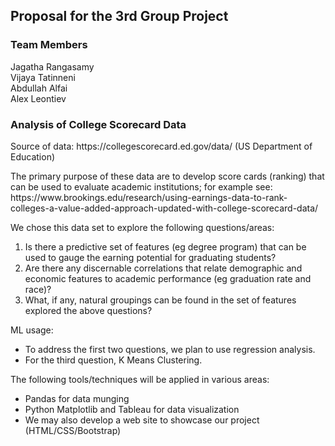 ## Proposal for the 3rd Group Project
### Team Members
Jagatha Rangasamy<br>
Vijaya Tatinneni<br>
Abdullah Alfai<br>
Alex Leontiev
### Analysis of College Scorecard Data
<p>Source of data: https://collegescorecard.ed.gov/data/ (US Department of Education)

<p>The primary purpose of these data are to develop score cards (ranking) that can be used to evaluate academic institutions; for example see: https://www.brookings.edu/research/using-earnings-data-to-rank-colleges-a-value-added-approach-updated-with-college-scorecard-data/ 
<p>We chose this data set to explore the following questions/areas:

1. Is there a predictive set of features (eg degree program) that can be used to gauge the earning potential for graduating students?
2. Are there any discernable correlations that relate demographic and economic features to academic performance (eg graduation rate and race)?
3. What, if any, natural groupings can be found in the set of features explored the above questions?
<p>ML usage:

* To address the first two questions, we plan to use regression analysis.
* For the third question, K Means Clustering.
<p>The following tools/techniques will be applied in various areas:

* Pandas for data munging
* Python Matplotlib and Tableau for data visualization
* We may also develop a web site to showcase our project (HTML/CSS/Bootstrap)